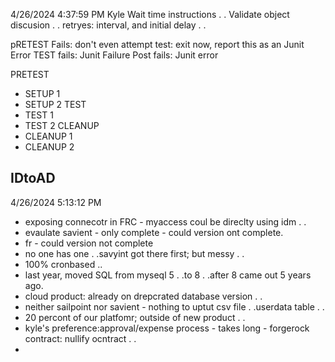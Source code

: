 4/26/2024 4:37:59 PM
Kyle
Wait time instructions . .
Validate object discusion . .
retryes: interval, and initial delay . .


pRETEST Fails: don't even attempt test: exit now, report this as an Junit Error
TEST fails: Junit Failure
Post fails: Junit error

PRETEST
 - SETUP 1
 - SETUP 2
TEST
 - TEST 1
 - TEST 2
CLEANUP
 - CLEANUP 1
 - CLEANUP 2

IDtoAD
   -


4/26/2024 5:13:12 PM
 - exposing connecotr in FRC - myaccess coul be direclty using idm . .
 - evaulate savient - only complete - could version ont complete.
 - fr - could version not  complete
 - no one has one . .savyint got there first; but messy . .
  - 100% cronbased ..
 - last year, moved SQL from myseql 5 . .to 8 . .after 8 came out 5 years ago.
 - cloud product: already on drepcrated database version . .
 - neither sailpoint nor savient - nothing to uptut csv file . .userdata table . .
 - 20 percont of our platfomr; outside of new product . .
 - kyle's preference:approval/expense process - takes long - forgerock contract: nullify ocntract . .
  -


